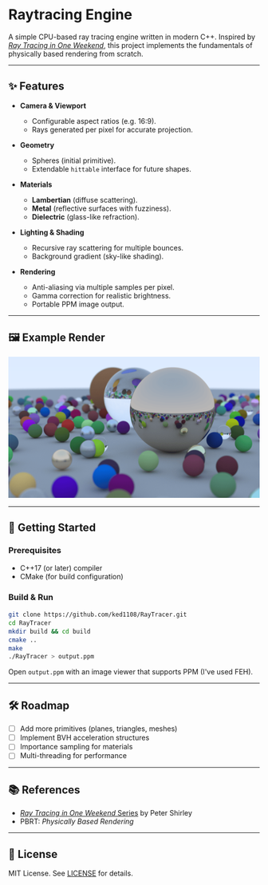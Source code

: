 # Raytracing Engine

A simple CPU-based ray tracing engine written in modern C++. Inspired by [*Ray Tracing in One Weekend*](https://raytracing.github.io/), this project implements the fundamentals of physically based rendering from scratch.

---

## ✨ Features

* **Camera & Viewport**

  * Configurable aspect ratios (e.g. 16:9).
  * Rays generated per pixel for accurate projection.

* **Geometry**

  * Spheres (initial primitive).
  * Extendable `hittable` interface for future shapes.

* **Materials**

  * **Lambertian** (diffuse scattering).
  * **Metal** (reflective surfaces with fuzziness).
  * **Dielectric** (glass-like refraction).

* **Lighting & Shading**

  * Recursive ray scattering for multiple bounces.
  * Background gradient (sky-like shading).

* **Rendering**

  * Anti-aliasing via multiple samples per pixel.
  * Gamma correction for realistic brightness.
  * Portable PPM image output.

---

## 🖼 Example Render

![TODO](assets/image.png)

---

## 🚀 Getting Started

### Prerequisites

* C++17 (or later) compiler
* CMake (for build configuration)

### Build & Run

```bash
git clone https://github.com/ked1108/RayTracer.git
cd RayTracer
mkdir build && cd build
cmake ..
make
./RayTracer > output.ppm
```

Open `output.ppm` with an image viewer that supports PPM (I've used FEH).

---

## 🛠 Roadmap

* [ ] Add more primitives (planes, triangles, meshes)
* [ ] Implement BVH acceleration structures
* [ ] Importance sampling for materials
* [ ] Multi-threading for performance

---

## 📚 References

* [*Ray Tracing in One Weekend* Series](https://raytracing.github.io/) by Peter Shirley
* PBRT: *Physically Based Rendering*

---

## 📜 License

MIT License. See [LICENSE](./LICENSE) for details.
